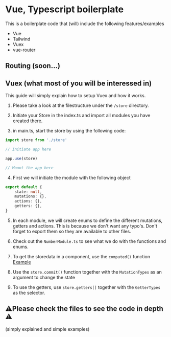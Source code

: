 # Vue, Typescript boilerplate

This is a boilerplate code that (will) include the following features/examples

- Vue
- Tailwind
- Vuex
- vue-router

## Routing (soon...)

## Vuex (what most of you will be interessed in)

This guide will simply explain how to setup Vuex and how it works.

1. Please take a look at the filestructure under the `/store` directory.

2. Initiate your Store in the index.ts and import all modules you have created there.

3. in main.ts, start the store by using the following code:

```Typescript
import store from './store'

// Initiate app here

app.use(store)

// Mount the app here
```

4. First we will initiate the module with the following object

```Typescript
export default {
	state: null,
	mutations: {},
	actions: {},
	getters: {},
}
```

5. In each module, we will create enums to define the different mutations, getters and actions. This is because we don't want any typo's. Don't forget to export them so they are available to other files.

6. Check out the `NumberModule.ts` to see what we do with the functions and enums.

7. To get the storedata in a component, use the `computed()` function [Example]("./src/components/HellowWorld.vue)

8. Use the `store.commit()` function together with the `MutationTypes` as an argument to change the state

9. To use the getters, use `store.getters[]` together with the `GetterTypes` as the selector.

## ⚠️Please check the files to see the code in depth ⚠️

(simply explained and simple examples)
